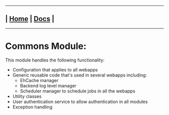 ---------------------------------------------------------------
| [Home](/README.md) | [Docs](/docs/README.md) |
---------------------------------------------------------------

*********************

# Commons Module:

This module handles the following functionality:

* Configuration that applies to all webapps
* Generic reusable code that's used in several webapps including:
    - EhCache manager
    - Backend log level manager
    - Scheduler manager to schedule jobs in all the webapps
* Utility classes
* User authentication service to allow authentication in all modules
* Exception handling